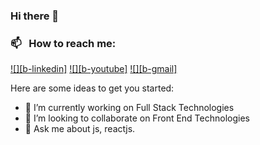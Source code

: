 ### Hi there 👋

<!--
**shubhamagarwal/shubhamagarwal** is a ✨ _special_ ✨ repository because its `README.md` (this file) appears on your GitHub profile.
-->

### 📫 &nbsp; How to reach me: 
[![][b-linkedin]](https://www.linkedin.com/in/shubham-agarwal-921b4b19/)
[![][b-youtube]](https://www.youtube.com/channel/UCJKJTVeQKSmvSUA4kOxZCPg)
[![][b-gmail]](mailto:shubham150@gmail.com)


Here are some ideas to get you started:

- 🔭 I’m currently working on Full Stack Technologies
- 👯 I’m looking to collaborate on Front End Technologies
- 💬 Ask me about js, reactjs.





